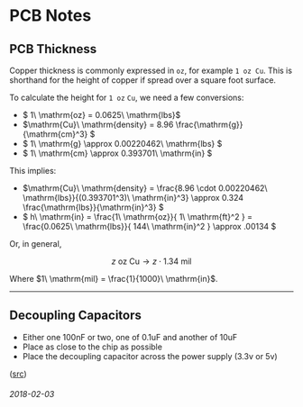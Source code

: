 PCB Notes
===

PCB Thickness
---

Copper thickness is commonly expressed in `oz`, for example `1 oz Cu`.
This is shorthand for the height of copper if spread over a square foot
surface.

To calculate the height for `1 oz` `Cu`, we need a few conversions:

* $ 1\ \mathrm{oz} = 0.0625\ \mathrm{lbs}$
* $\mathrm{Cu}\ \mathrm{density} = 8.96 \frac{\mathrm{g}}{\mathrm{cm}^3} $
* $ 1\ \mathrm{g} \approx 0.00220462\ \mathrm{lbs} $
* $ 1\ \mathrm{cm} \approx 0.393701\ \mathrm{in} $

This implies:

* $\mathrm{Cu}\ \mathrm{density} = \frac{8.96 \cdot 0.00220462\ \mathrm{lbs}}{(0.393701^3)\ \mathrm{in}^3} \approx 0.324 \frac{\mathrm{lbs}}{\mathrm{in}^3} $
* $ h\ \mathrm{in} = \frac{1\ \mathrm{oz}}{ 1\ \mathrm{ft}^2 } = \frac{0.0625\ \mathrm{lbs}}{ 144\ \mathrm{in}^2 } \approx .00134 $

Or, in general,

$$ z\ \mathrm{oz}\ \mathrm{Cu} \rightarrow z \cdot 1.34\ \mathrm{mil} $$

Where $1\ \mathrm{mil} = \frac{1}{1000}\ \mathrm{in}$.

---


Decoupling Capacitors
---

* Either one 100nF or two, one of 0.1uF and another of 10uF 
* Place as close to the chip as possible
* Place the decoupling capacitor across the power supply (3.3v or 5v)

([src](https://www.autodesk.com/products/eagle/blog/what-are-decoupling-capacitors/))


###### 2018-02-03

